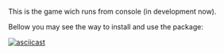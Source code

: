 This is the game wich runs from console (in development now).

Bellow you may see the way to install and use the package:

[![asciicast](https://asciinema.org/a/254023.svg)](https://asciinema.org/a/254023)
